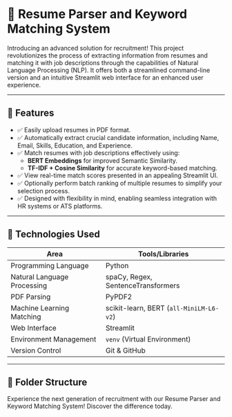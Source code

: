 # 📄 Resume Parser and Keyword Matching System

Introducing an advanced solution for recruitment! This project revolutionizes the process of extracting information from resumes and matching it with job descriptions through the capabilities of Natural Language Processing (NLP). It offers both a streamlined command-line version and an intuitive Streamlit web interface for an enhanced user experience.

---

## 🚀 Features

- ✅ Easily upload resumes in PDF format.
- ✅ Automatically extract crucial candidate information, including Name, Email, Skills, Education, and Experience.
- ✅ Match resumes with job descriptions effectively using:
  - **BERT Embeddings** for improved Semantic Similarity.
  - **TF-IDF + Cosine Similarity** for accurate keyword-based matching.
- ✅ View real-time match scores presented in an appealing Streamlit UI.
- ✅ Optionally perform batch ranking of multiple resumes to simplify your selection process.
- ✅ Designed with flexibility in mind, enabling seamless integration with HR systems or ATS platforms.

---

## 🧠 Technologies Used

| Area                  | Tools/Libraries                          |
|-----------------------|------------------------------------------|
| Programming Language   | Python                                   |
| Natural Language Processing | spaCy, Regex, SentenceTransformers    |
| PDF Parsing           | PyPDF2                                   |
| Machine Learning Matching | scikit-learn, BERT (`all-MiniLM-L6-v2`) |
| Web Interface         | Streamlit                                |
| Environment Management | `venv` (Virtual Environment)             |
| Version Control       | Git & GitHub                             |

---

## 📁 Folder Structure

Experience the next generation of recruitment with our Resume Parser and Keyword Matching System! Discover the difference today.

